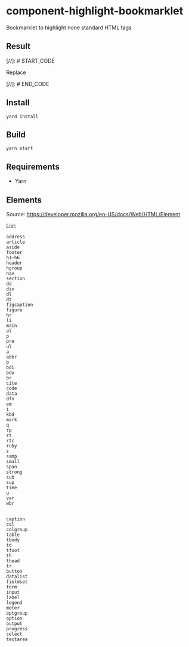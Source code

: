 # component-highlight-bookmarklet
Bookmarklet to highlight none standard HTML tags

## Result

[//]: # START_CODE

Replace

[//]: # END_CODE

## Install

```
yard install
```

## Build

```
yarn start
```

## Requirements

* Yarn


## Elements

Source: https://developer.mozilla.org/en-US/docs/Web/HTML/Element

List:

```
address
article
aside
footer
h1–h6
header
hgroup
nav
section
dd
div
dl
dt
figcaption
figure
hr
li
main
ol
p
pre
ul
a
abbr
b
bdi
bdo
br
cite
code
data
dfn
em
i
kbd
mark
q
rp
rt
rtc
ruby
s
samp
small
span
strong
sub
sup
time
u
var
wbr


caption
col
colgroup
table
tbody
td
tfoot
th
thead
tr
button
datalist
fieldset
form
input
label
legend
meter
optgroup
option
output
progress
select
textarea
```